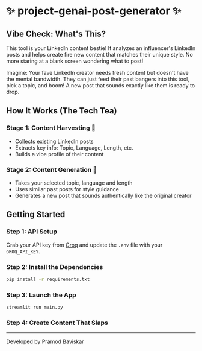# ✨ project-genai-post-generator ✨

## Vibe Check: What's This?
This tool is your LinkedIn content bestie! It analyzes an influencer's LinkedIn posts and helps create fire new content that matches their unique style. No more staring at a blank screen wondering what to post!

Imagine: Your fave LinkedIn creator needs fresh content but doesn't have the mental bandwidth. They can just feed their past bangers into this tool, pick a topic, and boom! A new post that sounds exactly like them is ready to drop.

## How It Works (The Tech Tea)

### Stage 1: Content Harvesting 🌱
- Collects existing LinkedIn posts
- Extracts key info: Topic, Language, Length, etc.
- Builds a vibe profile of their content

### Stage 2: Content Generation 🚀
- Takes your selected topic, language and length
- Uses similar past posts for style guidance
- Generates a new post that sounds authentically like the original creator

## Getting Started

### Step 1: API Setup
Grab your API key from [Groq](https://console.groq.com/keys) and update the `.env` file with your `GROQ_API_KEY`.

### Step 2: Install the Dependencies
```bash
pip install -r requirements.txt
```

### Step 3: Launch the App
```bash
streamlit run main.py
```

### Step 4: Create Content That Slaps

---

Developed by Pramod Baviskar
